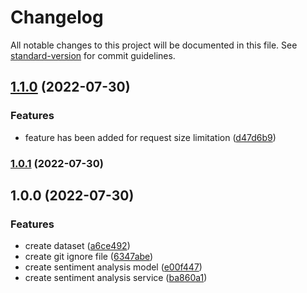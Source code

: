 # Changelog

All notable changes to this project will be documented in this file. See [standard-version](https://github.com/conventional-changelog/standard-version) for commit guidelines.

## [1.1.0](https://github.com/ismetkizgin/sentiment-analysis-service/compare/v1.0.1...v1.1.0) (2022-07-30)


### Features

* feature has been added for request size limitation ([d47d6b9](https://github.com/ismetkizgin/sentiment-analysis-service/commit/d47d6b946d7091048b1385909ca34cd9635a205e))


### [1.0.1](https://github.com/ismetkizgin/sentiment-analysis-service/compare/v1.0.0...v1.0.1) (2022-07-30)

## 1.0.0 (2022-07-30)


### Features

* create dataset ([a6ce492](https://github.com/ismetkizgin/sentiment-analysis-service/commit/a6ce492eea382dc4d46446fe93f3ce70f28302c4))
* create git ignore file ([6347abe](https://github.com/ismetkizgin/sentiment-analysis-service/commit/6347abe97a3ed4681526b8908720fcecbb03bdbf))
* create sentiment analysis model ([e00f447](https://github.com/ismetkizgin/sentiment-analysis-service/commit/e00f44729b1f3152e70581da3142c7c0772010dc))
* create sentiment analysis service ([ba860a1](https://github.com/ismetkizgin/sentiment-analysis-service/commit/ba860a1945e4ed8f2b871721d829c9a4451c4e12))
